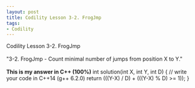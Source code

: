 ```yaml
---
layout: post
title: Codility Lesson 3-2. FrogJmp
tags:
- Codility
---
```

 Codility Lesson 3-2. FrogJmp
<br/><br/>
"3-2. FrogJmp - Count minimal number of jumps from position X to Y."
<br/><br/>
**This is my answer in C++ (100%)**
int solution(int X, int Y, int D) {
    // write your code in C++14 (g++ 6.2.0)
    return (((Y-X) / D) + (((Y-X) % D) >= 1));
}